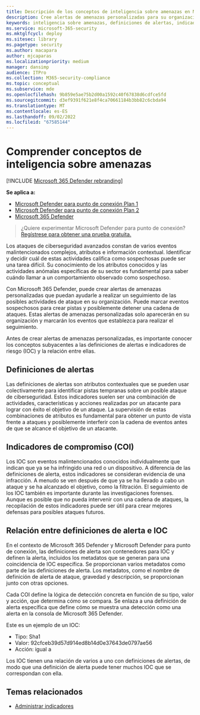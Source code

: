 ```yaml
---
title: Descripción de los conceptos de inteligencia sobre amenazas en Microsoft Defender para punto de conexión
description: Cree alertas de amenazas personalizadas para su organización y conozca los conceptos relacionados con la inteligencia sobre amenazas en Microsoft Defender para punto de conexión
keywords: inteligencia sobre amenazas, definiciones de alertas, indicadores de riesgo, ioc
ms.service: microsoft-365-security
ms.mktglfcycl: deploy
ms.sitesec: library
ms.pagetype: security
ms.author: macapara
author: mjcaparas
ms.localizationpriority: medium
manager: dansimp
audience: ITPro
ms.collection: M365-security-compliance
ms.topic: conceptual
ms.subservice: mde
ms.openlocfilehash: 9b859e5ae75b2d00a1592c40f67838d6cdfce5fd
ms.sourcegitcommit: d3ef9391f621e8f4ca70661184b3bb82c6cbda94
ms.translationtype: MT
ms.contentlocale: es-ES
ms.lasthandoff: 09/02/2022
ms.locfileid: "67585144"
---
```

# <a name="understand-threat-intelligence-concepts"></a>Comprender conceptos de inteligencia sobre amenazas

[!INCLUDE [Microsoft 365 Defender rebranding](../../includes/microsoft-defender.md)]

**Se aplica a:**
- [Microsoft Defender para punto de conexión Plan 1](https://go.microsoft.com/fwlink/?linkid=2154037)
- [Microsoft Defender para punto de conexión Plan 2](https://go.microsoft.com/fwlink/?linkid=2154037)
- [Microsoft 365 Defender](https://go.microsoft.com/fwlink/?linkid=2118804)



> ¿Quiere experimentar Microsoft Defender para punto de conexión? [Regístrese para obtener una prueba gratuita.](https://signup.microsoft.com/create-account/signup?products=7f379fee-c4f9-4278-b0a1-e4c8c2fcdf7e&ru=https://aka.ms/MDEp2OpenTrial?ocid=docs-wdatp-threatindicator-abovefoldlink)

Los ataques de ciberseguridad avanzados constan de varios eventos malintencionados complejos, atributos e información contextual. Identificar y decidir cuál de estas actividades califica como sospechosas puede ser una tarea difícil. Su conocimiento de los atributos conocidos y las actividades anómalas específicas de su sector es fundamental para saber cuándo llamar a un comportamiento observado como sospechoso.

Con Microsoft 365 Defender, puede crear alertas de amenazas personalizadas que puedan ayudarle a realizar un seguimiento de las posibles actividades de ataque en su organización. Puede marcar eventos sospechosos para crear pistas y posiblemente detener una cadena de ataques. Estas alertas de amenazas personalizadas solo aparecerán en su organización y marcarán los eventos que establezca para realizar el seguimiento.

Antes de crear alertas de amenazas personalizadas, es importante conocer los conceptos subyacentes a las definiciones de alertas e indicadores de riesgo (IOC) y la relación entre ellas.

## <a name="alert-definitions"></a>Definiciones de alertas
Las definiciones de alertas son atributos contextuales que se pueden usar colectivamente para identificar pistas tempranas sobre un posible ataque de ciberseguridad. Estos indicadores suelen ser una combinación de actividades, características y acciones realizadas por un atacante para lograr con éxito el objetivo de un ataque. La supervisión de estas combinaciones de atributos es fundamental para obtener un punto de vista frente a ataques y posiblemente interferir con la cadena de eventos antes de que se alcance el objetivo de un atacante.

## <a name="indicators-of-compromise-ioc"></a>Indicadores de compromiso (COI)
Los IOC son eventos malintencionados conocidos individualmente que indican que ya se ha infringido una red o un dispositivo. A diferencia de las definiciones de alerta, estos indicadores se consideran evidencia de una infracción. A menudo se ven después de que ya se ha llevado a cabo un ataque y se ha alcanzado el objetivo, como la filtración. El seguimiento de los IOC también es importante durante las investigaciones forenses. Aunque es posible que no pueda intervenir con una cadena de ataques, la recopilación de estos indicadores puede ser útil para crear mejores defensas para posibles ataques futuros.

## <a name="relationship-between-alert-definitions-and-iocs"></a>Relación entre definiciones de alerta e IOC
En el contexto de Microsoft 365 Defender y Microsoft Defender para punto de conexión, las definiciones de alerta son contenedores para IOC y definen la alerta, incluidos los metadatos que se generan para una coincidencia de IOC específica. Se proporcionan varios metadatos como parte de las definiciones de alerta. Los metadatos, como el nombre de definición de alerta de ataque, gravedad y descripción, se proporcionan junto con otras opciones.

Cada COI define la lógica de detección concreta en función de su tipo, valor y acción, que determina cómo se compara. Se enlaza a una definición de alerta específica que define cómo se muestra una detección como una alerta en la consola de Microsoft 365 Defender.

Este es un ejemplo de un IOC:
- Tipo: Sha1
- Valor: 92cfceb39d57d914ed8b14d0e37643de0797ae56
- Acción: igual a

Los IOC tienen una relación de varios a uno con definiciones de alertas, de modo que una definición de alerta puede tener muchos IOC que se correspondan con ella.


## <a name="related-topics"></a>Temas relacionados
- [Administrar indicadores](manage-indicators.md)
